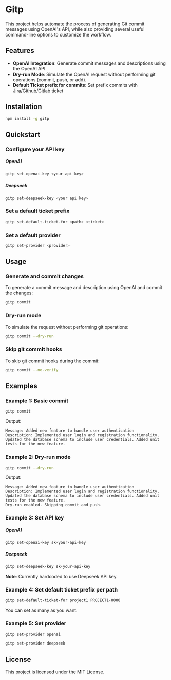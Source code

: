 # Gitp

This project helps automate the process of generating Git commit messages using OpenAI's API, while also providing several useful command-line options to customize the workflow.

## Features

- **OpenAI Integration**: Generate commit messages and descriptions using the OpenAI API.
- **Dry-run Mode**: Simulate the OpenAI request without performing git operations (commit, push, or add).
- **Default Ticket prefix for commits**: Set prefix commits with Jira/Github/Gitlab ticket

## Installation

```sh
npm install -g gitp
```

## Quickstart

### Configure your API key

##### OpenAI
```sh
gitp set-openai-key <your api key>
```

##### Deepseek
```sh
gitp set-deepseek-key <your api key>
```

### Set a default ticket prefix

```sh
gitp set-default-ticket-for <path> <ticket>
```

### Set a default provider

```sh
gitp set-provider <provider>
```

## Usage

### Generate and commit changes

To generate a commit message and description using OpenAI and commit the changes:

```sh
gitp commit
```

### Dry-run mode

To simulate the request without performing git operations:

```sh
gitp commit --dry-run
```

### Skip git commit hooks

To skip git commit hooks during the commit:

```sh
gitp commit --no-verify
```

## Examples

### Example 1: Basic commit

```sh
gitp commit
```

Output:
```
Message: Added new feature to handle user authentication
Description: Implemented user login and registration functionality. Updated the database schema to include user credentials. Added unit tests for the new feature.
```

### Example 2: Dry-run mode

```sh
gitp commit --dry-run
```

Output:
```
Message: Added new feature to handle user authentication
Description: Implemented user login and registration functionality. Updated the database schema to include user credentials. Added unit tests for the new feature.
Dry-run enabled. Skipping commit and push.
```

### Example 3: Set API key

##### OpenAI
```sh
gitp set-openai-key sk-your-api-key
```

##### Deepseek
```sh
gitp set-deepseek-key sk-your-api-key
```

**Note**: Currently hardcoded to use Deepseek API key.

### Example 4: Set default ticket prefix per path

```sh
gitp set-default-ticket-for project1 PROJECT1-0000
```

You can set as many as you want.

### Example 5: Set provider

```sh
gitp set-provider openai
```

```sh
gitp set-provider deepseek
```

## License

This project is licensed under the MIT License.
